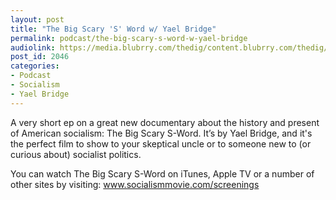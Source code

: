 ```yaml
---
layout: post
title: "The Big Scary 'S' Word w/ Yael Bridge"
permalink: podcast/the-big-scary-s-word-w-yael-bridge
audiolink: https://media.blubrry.com/thedig/content.blubrry.com/thedig/The_Dig-EP_326-Bridge.mp3
post_id: 2046
categories: 
- Podcast
- Socialism
- Yael Bridge
---
```


A very short ep on a great new documentary about the history and present of American socialism: The Big Scary S-Word. It’s by Yael Bridge, and it's the perfect film to show to your skeptical uncle or to someone new to (or curious about) socialist politics. 

You can watch The Big Scary S-Word on iTunes, Apple TV or a number of other sites by visiting: www.socialismmovie.com/screenings